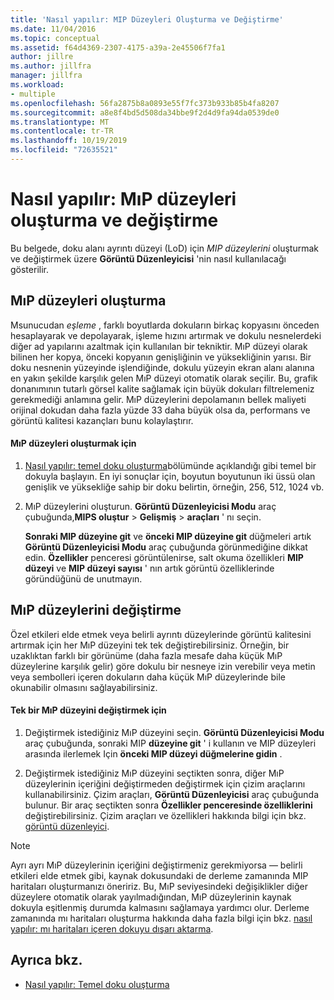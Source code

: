 ```yaml
---
title: 'Nasıl yapılır: MIP Düzeyleri Oluşturma ve Değiştirme'
ms.date: 11/04/2016
ms.topic: conceptual
ms.assetid: f64d4369-2307-4175-a39a-2e45506f7fa1
author: jillre
ms.author: jillfra
manager: jillfra
ms.workload:
- multiple
ms.openlocfilehash: 56fa2875b8a0893e55f7fc373b933b85b4fa8207
ms.sourcegitcommit: a8e8f4bd5d508da34bbe9f2d4d9fa94da0539de0
ms.translationtype: MT
ms.contentlocale: tr-TR
ms.lasthandoff: 10/19/2019
ms.locfileid: "72635521"
---
```

# <a name="how-to-create-and-modify-mip-levels"></a>Nasıl yapılır: MıP düzeyleri oluşturma ve değiştirme
Bu belgede, doku alanı ayrıntı düzeyi (LoD) için *MIP düzeylerini* oluşturmak ve değiştirmek üzere **Görüntü Düzenleyicisi** 'nin nasıl kullanılacağı gösterilir.

## <a name="generating-mip-levels"></a>MıP düzeyleri oluşturma
Msunucudan *eşleme* , farklı boyutlarda dokuların birkaç kopyasını önceden hesaplayarak ve depolayarak, işleme hızını artırmak ve dokulu nesnelerdeki diğer ad yapılarını azaltmak için kullanılan bir tekniktir. MıP düzeyi olarak bilinen her kopya, önceki kopyanın genişliğinin ve yüksekliğinin yarısı. Bir doku nesnenin yüzeyinde işlendiğinde, dokulu yüzeyin ekran alanı alanına en yakın şekilde karşılık gelen MıP düzeyi otomatik olarak seçilir. Bu, grafik donanımının tutarlı görsel kalite sağlamak için büyük dokuları filtrelemeniz gerekmediği anlamına gelir. MıP düzeylerini depolamanın bellek maliyeti orijinal dokudan daha fazla yüzde 33 daha büyük olsa da, performans ve görüntü kalitesi kazançları bunu kolaylaştırır.

#### <a name="to-generate-mip-levels"></a>MıP düzeyleri oluşturmak için

1. [Nasıl yapılır: temel doku oluşturma](../designers/how-to-create-a-basic-texture.md)bölümünde açıklandığı gibi temel bir dokuyla başlayın. En iyi sonuçlar için, boyutun boyutunun iki üssü olan genişlik ve yüksekliğe sahip bir doku belirtin, örneğin, 256, 512, 1024 vb.

2. MıP düzeylerini oluşturun. **Görüntü Düzenleyicisi Modu** araç çubuğunda,**MIPS oluştur** >  **Gelişmiş**  > **araçları** ' nı seçin.

     **Sonraki MIP düzeyine git** ve **önceki MIP düzeyine git** düğmeleri artık **Görüntü Düzenleyicisi Modu** araç çubuğunda görünmediğine dikkat edin. **Özellikler** penceresi görüntülenirse, salt okuma özellikleri **MIP düzeyi** ve **MIP düzeyi sayısı** ' nın artık görüntü özelliklerinde göründüğünü de unutmayın.

## <a name="modifying-mip-levels"></a>MıP düzeylerini değiştirme
Özel etkileri elde etmek veya belirli ayrıntı düzeylerinde görüntü kalitesini artırmak için her MıP düzeyini tek tek değiştirebilirsiniz. Örneğin, bir uzaklıktan farklı bir görünüme (daha fazla mesafe daha küçük MıP düzeylerine karşılık gelir) göre dokulu bir nesneye izin verebilir veya metin veya sembolleri içeren dokuların daha küçük MıP düzeylerinde bile okunabilir olmasını sağlayabilirsiniz.

#### <a name="to-modify-an-individual-mip-level"></a>Tek bir MıP düzeyini değiştirmek için

1. Değiştirmek istediğiniz MıP düzeyini seçin. **Görüntü Düzenleyicisi Modu** araç çubuğunda, sonraki MIP **düzeyine git** ' i kullanın ve MIP düzeyleri arasında ilerlemek Için **önceki MIP düzeyi düğmelerine gidin** .

2. Değiştirmek istediğiniz MıP düzeyini seçtikten sonra, diğer MıP düzeylerinin içeriğini değiştirmeden değiştirmek için çizim araçlarını kullanabilirsiniz. Çizim araçları, **Görüntü Düzenleyicisi** araç çubuğunda bulunur. Bir araç seçtikten sonra **Özellikler penceresinde özelliklerini** değiştirebilirsiniz. Çizim araçları ve özellikleri hakkında bilgi için bkz. [görüntü düzenleyici](../designers/image-editor.md).

> [!NOTE]
> Ayrı ayrı MıP düzeylerinin içeriğini değiştirmeniz gerekmiyorsa — belirli etkileri elde etmek gibi, kaynak dokusundaki de derleme zamanında MIP haritaları oluşturmanızı öneririz. Bu, MıP seviyesindeki değişiklikler diğer düzeylere otomatik olarak yayılmadığından, MıP düzeylerinin kaynak dokuyla eşitlenmiş durumda kalmasını sağlamaya yardımcı olur. Derleme zamanında mı haritaları oluşturma hakkında daha fazla bilgi için bkz. [nasıl yapılır: mı haritaları içeren dokuyu dışarı aktarma](../designers/how-to-export-a-texture-that-contains-mipmaps.md).

## <a name="see-also"></a>Ayrıca bkz.

- [Nasıl yapılır: Temel doku oluşturma](../designers/how-to-create-a-basic-texture.md)